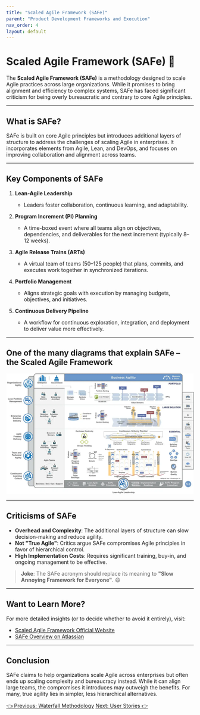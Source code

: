 ```yaml
---
title: "Scaled Agile Framework (SAFe)"
parent: "Product Development Frameworks and Execution"
nav_order: 4
layout: default
---
```


# Scaled Agile Framework (SAFe) 🏢

The **Scaled Agile Framework (SAFe)** is a methodology designed to scale Agile practices across large organizations. While it promises to bring alignment and efficiency to complex systems, SAFe has faced significant criticism for being overly bureaucratic and contrary to core Agile principles.

---

## What is SAFe?

SAFe is built on core Agile principles but introduces additional layers of structure to address the challenges of scaling Agile in enterprises. It incorporates elements from Agile, Lean, and DevOps, and focuses on improving collaboration and alignment across teams.

---

## Key Components of SAFe

1. **Lean-Agile Leadership**  
   - Leaders foster collaboration, continuous learning, and adaptability.

2. **Program Increment (PI) Planning**  
   - A time-boxed event where all teams align on objectives, dependencies, and deliverables for the next increment (typically 8–12 weeks).

3. **Agile Release Trains (ARTs)**  
   - A virtual team of teams (50–125 people) that plans, commits, and executes work together in synchronized iterations.

4. **Portfolio Management**  
   - Aligns strategic goals with execution by managing budgets, objectives, and initiatives.

5. **Continuous Delivery Pipeline**  
   - A workflow for continuous exploration, integration, and deployment to deliver value more effectively.

---

## One of the many diagrams that explain SAFe – the Scaled Agile Framework

![The not so simple SAFe diagram workflow](../../assets/images/safe.png)

---

## Criticisms of SAFe

- **Overhead and Complexity**: The additional layers of structure can slow decision-making and reduce agility.
- **Not "True Agile"**: Critics argue SAFe compromises Agile principles in favor of hierarchical control.
- **High Implementation Costs**: Requires significant training, buy-in, and ongoing management to be effective.

> **Joke**: The SAFe acronym should replace its meaning to **"Slow Annoying Framework for Everyone"**. 😄  

---

## Want to Learn More?

For more detailed insights (or to decide whether to avoid it entirely), visit:
- [Scaled Agile Framework Official Website](https://www.scaledagileframework.com)
- [SAFe Overview on Atlassian](https://www.atlassian.com/agile/scaled-agile-framework)

---

## Conclusion

SAFe claims to help organizations scale Agile across enterprises but often ends up scaling complexity and bureaucracy instead. While it can align large teams, the compromises it introduces may outweigh the benefits. For many, true agility lies in simpler, less hierarchical alternatives.


<div class="nav-buttons">
    <a href="/docs/5-product-development-frameworks-and-execution/waterfall-methodology" class="btn btn-secondary">👈 Previous: Waterfall Methodology</a>
    <a href="/docs/5-product-development-frameworks-and-execution/user-stories" class="btn btn-primary">Next: User Stories 👉</a>
</div>